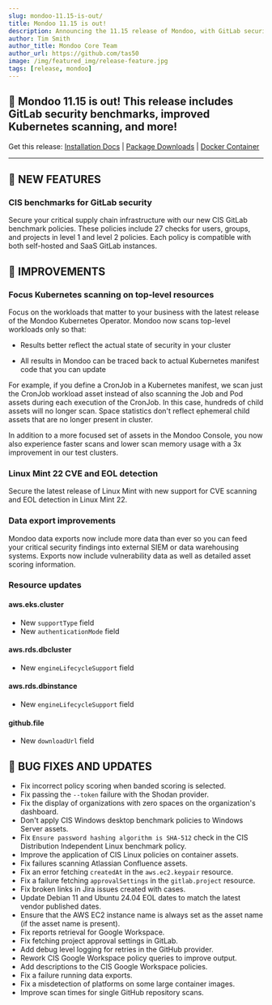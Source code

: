 ```yaml
---
slug: mondoo-11.15-is-out/
title: Mondoo 11.15 is out!
description: Announcing the 11.15 release of Mondoo, with GitLab security benchmarks, improved Kubernetes scanning, and more!
author: Tim Smith
author_title: Mondoo Core Team
author_url: https://github.com/tas50
image: /img/featured_img/release-feature.jpg
tags: [release, mondoo]
---
```


## 🥳 Mondoo 11.15 is out! This release includes GitLab security benchmarks, improved Kubernetes scanning, and more!

Get this release: [Installation Docs](https://mondoo.com/docs/cnspec/) | [Package Downloads](https://releases.mondoo.com/cnspec/) | [Docker Container](https://hub.docker.com/r/mondoo/cnspec)

---

## 🎉 NEW FEATURES

### CIS benchmarks for GitLab security

Secure your critical supply chain infrastructure with our new CIS GitLab benchmark policies. These policies include 27 checks for users, groups, and projects in level 1 and level 2 policies. Each policy is compatible with both self-hosted and SaaS GitLab instances.

## 🧹 IMPROVEMENTS

### Focus Kubernetes scanning on top-level resources

Focus on the workloads that matter to your business with the latest release of the Mondoo Kubernetes Operator. Mondoo now scans top-level workloads only so that:

- Results better reflect the actual state of security in your cluster

- All results in Mondoo can be traced back to actual Kubernetes manifest code that you can update
 
For example, if you define a CronJob in a Kubernetes manifest, we scan just the CronJob workload asset instead of also scanning the Job and Pod assets during each execution of the CronJob. In this case, hundreds of child assets will no longer scan. Space statistics don't reflect ephemeral child assets that are no longer present in cluster. 
 
In addition to a more focused set of assets in the Mondoo Console, you now also experience faster scans and lower scan memory usage with a 3x improvement in our test clusters.

### Linux Mint 22 CVE and EOL detection

Secure the latest release of Linux Mint with new support for CVE scanning and EOL detection in Linux Mint 22.

### Data export improvements

Mondoo data exports now include more data than ever so you can feed your critical security findings into external SIEM or data warehousing systems. Exports now include vulnerability data as well as detailed asset scoring information.

### Resource updates

#### aws.eks.cluster

- New `supportType` field
- New `authenticationMode` field

#### aws.rds.dbcluster

- New `engineLifecycleSupport` field

#### aws.rds.dbinstance

- New `engineLifecycleSupport` field

#### github.file

- New `downloadUrl` field

## 🐛 BUG FIXES AND UPDATES

- Fix incorrect policy scoring when banded scoring is selected.
- Fix passing the `--token` failure with the Shodan provider.
- Fix the display of organizations with zero spaces on the organization's dashboard.
- Don't apply CIS Windows desktop benchmark policies to Windows Server assets.
- Fix `Ensure password hashing algorithm is SHA-512` check in the CIS Distribution Independent Linux benchmark policy.
- Improve the application of CIS Linux policies on container assets.
- Fix failures scanning Atlassian Confluence assets.
- Fix an error fetching `createdAt` in the `aws.ec2.keypair` resource.
- Fix a failure fetching `approvalSettings` in the `gitlab.project` resource.
- Fix broken links in Jira issues created with cases.
- Update Debian 11 and Ubuntu 24.04 EOL dates to match the latest vendor published dates.
- Ensure that the AWS EC2 instance name is always set as the asset name (if the asset name is present).
- Fix reports retrieval for Google Workspace.
- Fix fetching project approval settings in GitLab.
- Add debug level logging for retries in the GitHub provider.
- Rework CIS Google Workspace policy queries to improve output.
- Add descriptions to the CIS Google Workspace policies.
- Fix a failure running data exports.
- Fix a misdetection of platforms on some large container images.
- Improve scan times for single GitHub repository scans.
